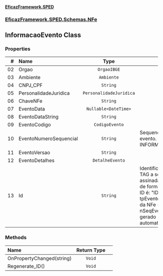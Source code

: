 #### [EficazFramework.SPED](EficazFrameworkSPED.md 'EficazFramework SPED')
### [EficazFramework.SPED.Schemas.NFe](EficazFramework.SPED.Schemas.NFe.md 'EficazFramework.SPED.Schemas.NFe')

## InformacaoEvento Class
### Properties

| # | Name | Type | |
| ---: | :--- | :---: | :--- |
| 02 | Orgao | `OrgaoIBGE` |  |
| 03 | Ambiente | `Ambiente` |  |
| 04 | CNPJ_CPF | `String` |  |
| 05 | PersonalidadeJuridica | `PersonalidadeJuridica` |  |
| 06 | ChaveNFe | `String` |  |
| 07 | EventoData | `Nullable<DateTime>` |  |
| 08 | EventoDataString | `String` |  |
| 09 | EventoCodigo | `CodigoEvento` |  |
| 10 | EventoNumeroSequencial | `String` | Sequencial do evento. INFORMAR 1. |
| 11 | EventoVersao | `String` |  |
| 12 | EventoDetalhes | `DetalheEvento` |  |
| 13 | Id | `String` | Identificador da TAG a ser assinada.            A regra de formação do ID é:            "ID" + tpEvento + chave da NFe + nSeqEvento.            É gerado automaticamente. |
### Methods

| Name | Return Type | |
| :--- | :---: | :--- |
| OnPropertyChanged(string) | `Void` |  |
| Regenerate_ID() | `Void` |  |
